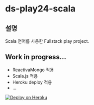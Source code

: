 # ds-play24-scala

## 설명
Scala 언어를 사용한 Fullstack play project.

## Work in progress...
* ReactivaMongo 적용
* Scala.js 적용
* Heroku deploy 적용
* ...

[![Deploy on Heroku](https://www.herokucdn.com/deploy/button.png)](https://heroku.com/deploy)
